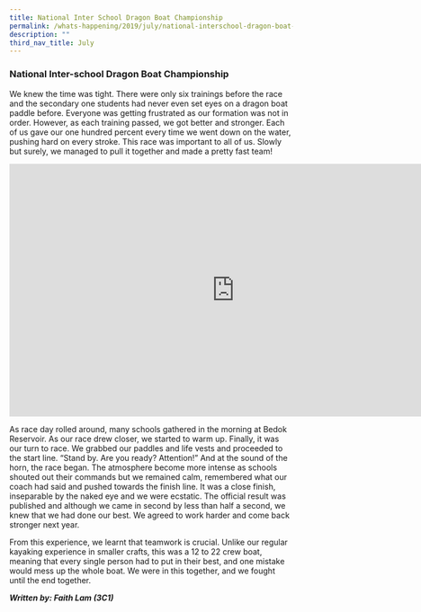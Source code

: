 ```yaml
---
title: National Inter School Dragon Boat Championship
permalink: /whats-happening/2019/july/national-interschool-dragon-boat-championship/
description: ""
third_nav_title: July
---
```

### **National Inter-school Dragon Boat Championship**
We knew the time was tight. There were only six trainings before the race and the secondary one students had never even set eyes on a dragon boat paddle before. Everyone was getting frustrated as our formation was not in order. However, as each training passed, we got better and stronger. Each of us gave our one hundred percent every time we went down on the water, pushing hard on every stroke. This race was important to all of us. Slowly but surely, we managed to pull it together and made a pretty fast team!

<iframe allowfullscreen="true" height="450" width="800" frameborder="0" src="https://docs.google.com/presentation/d/e/2PACX-1vSIxrhkskdY5cv2B0WwoTMmR_9zhaiMWOcdOe7B-u47G-t7fzZ659lgZv6NHFIpqhV9FwlsqThe8y1R/embed?start=false&amp;loop=false&amp;delayms=3000"></iframe>

As race day rolled around, many schools gathered in the morning at Bedok Reservoir. As our race drew closer, we started to warm up. Finally, it was our turn to race. We grabbed our paddles and life vests and proceeded to the start line. “Stand by. Are you ready? Attention!” And at the sound of the horn, the race began. The atmosphere become more intense as schools shouted out their commands but we remained calm, remembered what our coach had said and pushed towards the finish line. It was a close finish, inseparable by the naked eye and we were ecstatic. The official result was published and although we came in second by less than half a second, we knew that we had done our best. We agreed to work harder and come back stronger next year.

From this experience, we learnt that teamwork is crucial. Unlike our regular kayaking experience in smaller crafts, this was a 12 to 22 crew boat, meaning that every single person had to put in their best, and one mistake would mess up the whole boat. We were in this together, and we fought until the end together.

**_Written by: Faith Lam (3C1)_**